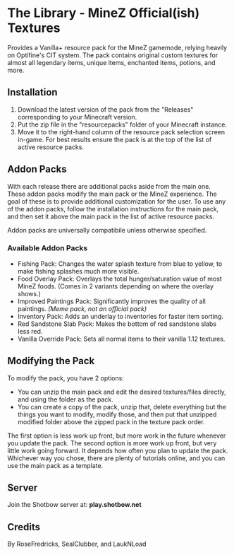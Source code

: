 # The Library - MineZ Official(ish) Textures
Provides a Vanilla+ resource pack for the MineZ gamemode, relying heavily on Optifine's CIT system. The pack contains original custom textures for almost all legendary items, unique items, enchanted items, potions, and more. 

## Installation
1. Download the latest version of the pack from the "Releases" corresponding to your Minecraft version. 
2. Put the zip file in the "resourcepacks" folder of your Minecraft instance.
3. Move it to the right-hand column of the resource pack selection screen in-game. For best results ensure the pack is at the top of the list of active resource packs.

## Addon Packs
With each release there are additional packs aside from the main one. These addon packs modify the main pack or the MineZ experience. The goal of these is to provide additional customization for the user. To use any of the addon packs, follow the installation instructions for the main pack, and then set it above the main pack in the list of active resource packs.

Addon packs are universally compatibile unless otherwise specified.

### Available Addon Packs
- Fishing Pack: Changes the water splash texture from blue to yellow, to make fishing splashes much more visible.
- Food Overlay Pack: Overlays the total hunger/saturation value of most MineZ foods. (Comes in 2 variants depending on where the overlay shows.)
- Improved Paintings Pack: Significantly improves the quality of all paintings. _(Meme pack, not an official pack)_
- Inventory Pack: Adds an underlay to inventories for faster item sorting.
- Red Sandstone Slab Pack: Makes the bottom of red sandstone slabs less red.
- Vanilla Override Pack: Sets all normal items to their vanilla 1.12 textures.

## Modifying the Pack
To modify the pack, you have 2 options:

- You can unzip the main pack and edit the desired textures/files directly, and using the folder as the pack.
- You can create a copy of the pack, unzip that, delete everything but the things you want to modify, modify those, and then put that unzipped modified folder above the zipped pack in the texture pack order.

The first option is less work up front, but more work in the future whenever you update the pack. The second option is more work up front, but very little work going forward. It depends how often you plan to update the pack. Whichever way you chose, there are plenty of tutorials online, and you can use the main pack as a template.

## Server
Join the Shotbow server at: **play.shotbow.net**

## Credits
By RoseFredricks, SealClubber, and LaukNLoad
